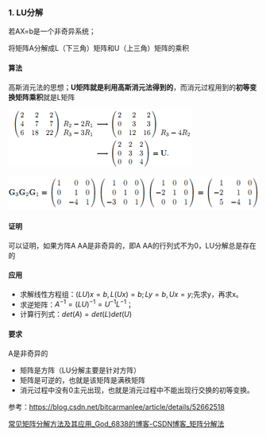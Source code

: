 ### 1. LU分解

若AX=b是一个非奇异系统；

将矩阵A分解成L（下三角）矩阵和U（上三角）矩阵的乘积

#### 算法

高斯消元法的思想；**U矩阵就是利用高斯消元法得到的**，而消元过程用到的**初等变换矩阵乘积**就是L矩阵

![这里写图片描述](imags/aHR0cDovL2ltZy5ibG9nLmNzZG4ubmV0LzIwMTYwOTI1MTU0MzUyNDAw)

![这里写图片描述](imags/aHR0cDovL2ltZy5ibG9nLmNzZG4ubmV0LzIwMTYwOTI1MTU0NDI5NjY4)

#### 证明

可以证明，如果方阵A AA是非奇异的，即A AA的行列式不为0，LU分解总是存在的

#### 应用

- 求解线性方程组：$(LU)x=b,L(Ux)=b;Ly=b,Ux=y;$先求y，再求x。
- 求逆矩阵：$A^{-1}=(LU)^{-1}=U^{-1}L^{-1}$；
- 计算行列式：$det(A)=det(L)det(U)$

#### 要求

A是非奇异的

- 矩阵是方阵（LU分解主要是针对方阵）
- 矩阵是可逆的，也就是该矩阵是满秩矩阵
- 消元过程中没有0主元出现，也就是消元过程中不能出现行交换的初等变换。



参考：https://blog.csdn.net/bitcarmanlee/article/details/52662518

[常见矩阵分解方法及其应用_God_6838的博客-CSDN博客_矩阵分解法](https://blog.csdn.net/God_68/article/details/81637331)